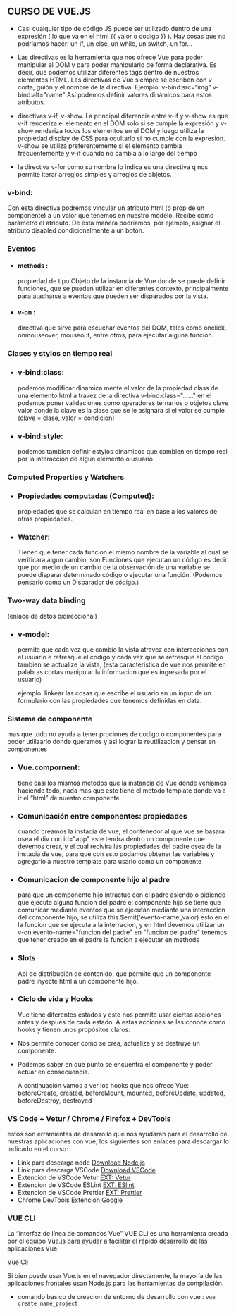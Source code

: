 ## CURSO DE VUE.JS

 - Casi cualquier tipo de código JS puede ser utilizado dentro de una expresión ( lo que va en el html {{ valor o codigo }} ). Hay cosas que no podríamos hacer: un if, un else, un while, un switch, un for…

 - Las directivas es la herramienta que nos ofrece Vue para poder manipular el DOM y para poder manipularlo de forma declarativa. Es decir, que podemos utilizar diferentes tags dentro de nuestros elementos HTML. Las directivas de Vue siempre se escriben con v corta, guión y el nombre de la directiva. Ejemplo: v-bind:src=“img” v-bind:alt="name" Así podemos definir valores dinámicos para estos atributos.

 - directivas v-if, v-show. La principal diferencia entre v-if y v-show es que v-if renderiza el elemento en el DOM solo si se cumple la expresión y v-show renderiza todos los elementos en el DOM y luego utiliza la propiedad display de CSS para ocultarlo si no cumple con la expresión. v-show se utiliza preferentemente si el elemento cambia frecuentemente y v-if cuando no cambia a lo largo del tiempo

 - la directiva v-for como su nombre lo indica es una directiva q nos permite iterar arreglos simples y arreglos de objetos.

 ### v-bind:
   Con esta directiva podremos vincular un atributo html (o prop de un componente) a un valor que tenemos en nuestro modelo. Recibe como parámetro el atributo. De esta manera podríamos, por ejemplo, asignar el atributo disabled condicionalmente a un botón.

 ### Eventos

 - #### methods :
    propiedad de tipo Objeto de la instancia de Vue donde se puede definir funciones, que se pueden utilizar en diferentes contexto, principalmente para atacharse a eventos que pueden ser disparados por la vista.
    
 - #### v-on : 
   directiva que sirve para escuchar eventos del DOM, tales como onclick, onmouseover, mouseout, entre otros, para ejecutar alguna función.

### Clases y stylos en tiempo real

- ### v-bind:class:
   podemos modificar dinamica mente el valor de la propiedad class de una elemento html a travez de la directiva v-bind:class="......" en el podemos poner validaciones como operadores ternarios o objetos clave valor donde la clave es la clase que se le asignara si el valor se cumple (clave = clase, valor = condicion)

- ### v-bind:style:
   podemos tambien definir estylos dinamicos que cambien en tiempo real por la interaccion de algun elemento o usuario


### Computed Properties y Watchers

- ### Propiedades computadas (Computed):
   propiedades que se calculan en tiempo real en base a los valores de otras propiedades.

- ### Watcher:
   Tienen que tener cada funcion el mismo nombre de la variable al cual se verificara algun cambio, son Funciones que ejecutan un código es decir que por medio de un cambio de la observación de una variable se puede disparar determinado código o ejecutar una función. (Podemos pensarlo como un Disparador de código.)

### Two-way data binding
   (enlace de datos bidireccional)

- ### v-model:
   permite que cada vez que cambio la vista atravez con interacciones con el usuario e refresque el codigo y cada vez que se refresque el codigo tambien se actualize la vista, (esta caracteristica de vue nos permite en palabras cortas manipular la informacion que es ingresada por el usuario)

   ejemplo: linkear las cosas que escribe el usuario en un input de un formulario con las propiedades que tenemos definidas en data.


### Sistema de componente
   mas que todo no ayuda a tener prociones de codigo o componentes para poder utilizarlo donde queramos y asi lograr la reutilizacion y pensar en componentes

- ### Vue.compornent:
   tiene casi los mismos metodos que la instancia de Vue donde veniamos haciendo todo, nada mas que este tiene el metodo template donde va a ir el “html” de nuestro componente 

- ### Comunicación entre componentes: propiedades
   cuando creamos la instacia de vue, el contenedor al que vue se basara osea el div con id="app" este tendra dentro un componente que devemos crear, y el cual recivira las propiedades del padre osea de la instacia de vue, para que con esto podamos obtener las variables y agregarlo a nuestro template para usarlo como un componente 

- ### Comunicacion de componente hijo al padre
   para que un componente hijo intractue con el padre asiendo o pidiendo que ejecute alguna funcion del padre el componente hijo se tiene que comunicar mediante eventos que se ejecutan mediante una interaccion del componente hijo, se utiliza this.$emit('evento-name',valor) esto en el la funcion que se ejecuta a la interracion, y en html devemos utilizar un v-on:evento-name="funcion del padre"
   en "funcion del padre" tenemos que tener creado en el padre la funcion a ejecutar en methods

- ### Slots
   Api de distribución de contenido, que permite que un componente padre inyecte html a un componente hijo.

- ### Ciclo de vida y Hooks
   Vue tiene diferentes estados y esto nos permite usar ciertas acciones antes y después de cada estado.
   A estas acciones se las conoce como hooks y tienen unos propósitos claros:

- Nos permite conocer como se crea, actualiza y se destruye un componente.

- Podemos saber en que punto se encuentra el componente y poder actuar en consecuencia.

   A continuación vamos a ver los hooks que nos ofrece Vue: beforeCreate, created, beforeMount, mounted, beforeUpdate, updated, beforeDestroy, destroyed


 ### VS Code + Vetur / Chrome / Firefox + DevTools

   estos son erramientas de desarrollo que nos ayudaran para el desarrollo de nuestras aplicaciones con vue, los siguientes son enlaces para descargar lo indicado en el curso:

- Link para descarga node [Download Node.js](https://nodejs.org/es/)   
- Link para descarga VSCode [Download VSCode](https://code.visualstudio.com/)   
- Extencion de VSCode Vetur [EXT: Vetur](https://github.com/vuejs/vetur)   
- Extencion de VSCode ESLint [EXT: ESlint](https://marketplace.visualstudio.com/items?itemName=dbaeumer.vscode-eslint)   
- Extencion de VSCode Prettier [EXT: Prettier](https://prettier.io/)   
- Chrome DevTools [Extencion Google](https://github.com/vuejs/vue-devtools)


### VUE CLI

   La “interfaz de línea de comandos Vue” VUE CLI es una herramienta creada por el equipo Vue.js para ayudar a facilitar el rápido desarrollo de las aplicaciones Vue.

   [Vue Cli](https://cli.vuejs.org/)

   Si bien puede usar Vue.js en el navegador directamente, la mayoría de las aplicaciones frontales usan Node.js para las herramientas de compilación.

- comando basico de creacion de entorno de desarrollo con vue : ``` vue create name_project ```
